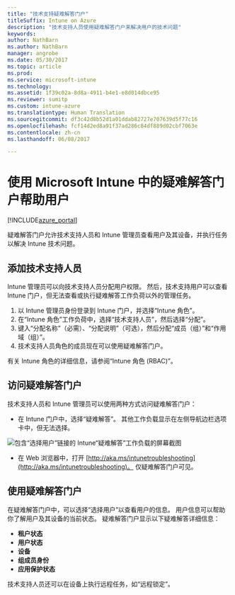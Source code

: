 ```yaml
---
title: "技术支持疑难解答门户"
titleSuffix: Intune on Azure
description: "技术支持人员使用疑难解答门户来解决用户的技术问题"
keywords: 
author: NathBarn
ms.author: NathBarn
manager: angrobe
ms.date: 05/30/2017
ms.topic: article
ms.prod: 
ms.service: microsoft-intune
ms.technology: 
ms.assetid: 1f39c02a-8d8a-4911-b4e1-e8d014dbce95
ms.reviewer: sumitp
ms.custom: intune-azure
ms.translationtype: Human Translation
ms.sourcegitcommit: df3c42d8b52d1a01ddab82727e707639d5f77c16
ms.openlocfilehash: fcf14d2ed8a91f37ad286c84df889d02cbf7063e
ms.contentlocale: zh-cn
ms.lasthandoff: 06/08/2017

---
```

# <a name="help-users-with-the-troubleshooting-portal-in-microsoft-intune"></a>使用 Microsoft Intune 中的疑难解答门户帮助用户

[!INCLUDE[azure_portal](./includes/azure_portal.md)]

疑难解答门户允许技术支持人员和 Intune 管理员查看用户及其设备，并执行任务以解决 Intune 技术问题。

## <a name="add-help-desk-operators"></a>添加技术支持人员
Intune 管理员可以向技术支持人员分配用户权限。 然后，技术支持用户可以查看 Intune 门户，但无法查看或执行疑难解答工作负荷以外的管理任务。

1. 以 Intune 管理员身份登录到 Intune 门户，并选择“Intune 角色”。
3. 在“Intune 角色”工作负荷中，选择“技术支持人员”，然后选择“分配”。
4. 键入“分配名称”（必需）、“分配说明”（可选），然后分配“成员（组）”和“作用域（组）”。
5. 技术支持人员角色的成员现在可以使用疑难解答门户。

有关 Intune 角色的详细信息，请参阅“Intune 角色 (RBAC)”[](role-based-access-control.md)。

## <a name="access-the-troubleshooting-portal"></a>访问疑难解答门户

技术支持人员和 Intune 管理员可以使用两种方式访问疑难解答门户：
- 在 Intune 门户中，选择“疑难解答”。 其他工作负载显示在左侧导航边栏选项卡中，但无法选择。

![包含“选择用户”链接的 Intune“疑难解答”工作负载的屏幕截图](media/help-desk-user.png)
- 在 Web 浏览器中，打开 [http://aka.ms/intunetroubleshooting](http://aka.ms/intunetroubleshooting)。 仅疑难解答门户可见。

## <a name="use-the-troubleshooting-portal"></a>使用疑难解答门户

在疑难解答门户中，可以选择“选择用户”以查看用户的信息。 用户信息可以帮助你了解用户及其设备的当前状态。 疑难解答门户显示以下疑难解答详细信息：
- **租户状态**
- **用户状态**
- **设备**
- **组成员身份**
- **应用保护状态**

技术支持人员还可以在设备上执行远程任务，如“远程锁定”。

